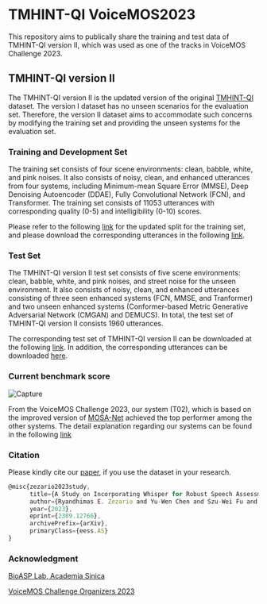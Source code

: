 # TMHINT-QI VoiceMOS2023

This repository aims to publically share the training and test data of TMHINT-QI version II, which was used as one of the tracks in VoiceMOS Challenge 2023. 

## TMHINT-QI version II 
The TMHINT-QI version II  is the updated version of the original <a href="https://drive.google.com/file/d/1TMDiz6dnS76hxyeAcCQxeSqqEOH4UDN0/view?usp=sharing" target="_blank">TMHINT-QI</a> dataset. The version I dataset has no unseen scenarios for the evaluation set. Therefore, the version II dataset aims to accommodate such concerns by modifying the training set and providing the unseen systems for the evaluation set. 

### Training and Development Set
The training set consists of four scene environments: clean, babble, white, and pink noises. It also consists of noisy, clean, and enhanced utterances from four systems, including Minimum-mean Square Error (MMSE), Deep Denoising Autoencoder (DDAE), Fully Convolutional Network (FCN), and Transformer. The training set consists of 11053 utterances with corresponding quality (0-5) and intelligibility (0-10) scores.

Please refer to the following <a href="https://www.dropbox.com/s/yc6yhpjb92xa5yy/VOICEMOS2023_DISTRO.tar.gz?dl=0" target="_blank">link</a> for the updated split for the training set, and please download the corresponding utterances in the following <a href="https://drive.google.com/file/d/1TMDiz6dnS76hxyeAcCQxeSqqEOH4UDN0/view?usp=sharing" target="_blank">link</a>. 

### Test Set
The TMHINT-QI version II test set consists of five scene environments: clean, babble, white, and pink noises, and street noise for the unseen environment. It also consists of noisy, clean, and enhanced utterances consisting of three seen enhanced systems (FCN, MMSE, and Tranformer) and two unseen enhanced systems (Conformer-based Metric Generative Adversarial Network (CMGAN) and DEMUCS). In total, the test set of TMHINT-QI version II consists 1960 utterances.

The corresponding test set of TMHINT-QI version II can be downloaded at the following <a href="https://drive.google.com/drive/u/2/folders/1d8-LBrJieL0YCaqXGoBegYWIu2b0CwNz" target="_blank">link</a>. In addition, the corresponding utterances can be downloaded 
<a href="https://drive.google.com/file/d/10_1JbEsxKPYZJLDXMeMkcjLHkbDQt84w/view" target="_blank">here</a>. 

### Current benchmark score
![Capture](https://github.com/dhimasryan/TMHINT-QI_VoiceMOS2023/assets/2504723/becdb7e7-87c0-42cd-9c91-5fbd915942df)

From the VoiceMOS Challenge 2023, our system (T02), which is based on the improved version of <a href="https://github.com/dhimasryan/MOSA-Net-Cross-Domain" target="_blank">MOSA-Net</a> achieved the top performer among the other systems. The detail explanation regarding our systems can be found in the following <a href="https://arxiv.org/pdf/2309.12766.pdf" target="_blank">link</a>  

### Citation ###

Please kindly cite our <a href="https://arxiv.org/pdf/2309.12766.pdf" target="_blank">paper</a>, if you use the dataset in your research.
```js
@misc{zezario2023study,
      title={A Study on Incorporating Whisper for Robust Speech Assessment}, 
      author={Ryandhimas E. Zezario and Yu-Wen Chen and Szu-Wei Fu and Yu Tsao and Hsin-Min Wang and Chiou-Shann Fuh},
      year={2023},
      eprint={2309.12766},
      archivePrefix={arXiv},
      primaryClass={eess.AS}
}
```
### Acknowledgment
<a href="https://bio-asplab.citi.sinica.edu.tw/index.html" target="_blank">BioASP Lab, Academia Sinica</a>

<a href="https://voicemos-challenge-2023.github.io/" target="_blank">VoiceMOS Challenge Organizers 2023</a>
